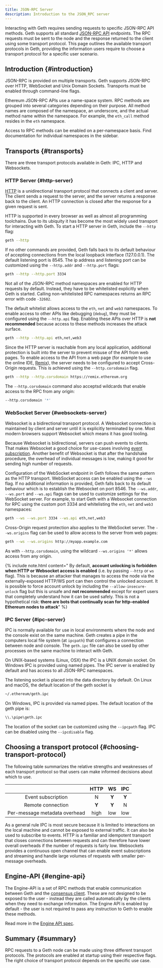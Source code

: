 ```yaml
---
title: JSON-RPC Server
description: Introduction to the JSON_RPC server
---
```


Interacting with Geth requires sending requests to specific JSON-RPC API methods. Geth supports all standard [JSON-RPC API](https://github.com/ethereum/execution-apis) endpoints.
The RPC requests must be sent to the node and the response returned to the client using some transport protocol. This page outlines the available transport protocols in Geth, providing the information users require to choose a transport protocol for a specific user scenario.

## Introduction {#introduction}

JSON-RPC is provided on multiple transports. Geth supports JSON-RPC over HTTP, WebSocket and Unix Domain Sockets. Transports must be enabled through
command-line flags.

Ethereum JSON-RPC APIs use a name-space system. RPC methods are grouped into several categories depending on their purpose. All method names are composed of
the namespace, an underscore, and the actual method name within the namespace. For example, the `eth_call` method resides in the `eth` namespace.

Access to RPC methods can be enabled on a per-namespace basis. Find documentation for individual namespaces in the sidebar.

## Transports {#transports}

There are three transport protocols available in Geth: IPC, HTTP and Websockets.

### HTTP Server {#http-server}

[HTTP](https://developer.mozilla.org/en-US/docs/Web/HTTP) is a unidirectional transport protocol that connects a client and server. The client sends a request to the server, and the server returns a response back to the client. An HTTP connection is closed after the response for a given request is sent.

HTTP is supported in every browser as well as almost all programming toolchains. Due to its ubiquity it has become the most widely used transport for interacting with Geth. To start a HTTP server in Geth, include the `--http` flag:

```sh
geth --http
```

If no other commands are provided, Geth falls back to its default behaviour of accepting connections from the local loopback interface (127.0.0.1). The default listening port is 8545. The ip address and listening port can be customized using the `--http.addr` and `--http.port` flags:

```sh
geth --http --http.port 3334
```

Not all of the JSON-RPC method namespaces are enabled for HTTP requests by default. Instead, they have to be whitelisted explicitly when Geth is started. Calling non-whitelisted RPC namespaces returns an RPC error with code `-32602`.

The default whitelist allows access to the `eth`, `net` and `web3` namespaces. To enable access to other APIs like debugging (`debug`), they must be configured using the `--http.api` flag. Enabling these APIs over HTTP is **not recommended** because access to these methods increases the attack surface.

```sh
geth --http --http.api eth,net,web3
```

Since the HTTP server is reachable from any local application, additional protection is built into the server to prevent misuse of the API from web pages. To enable access to the API from a web page (for example to use the online IDE, [Remix](https://remix.ethereum.org)), the server needs to be configured to accept Cross-Origin requests. This is achieved using the `--http.corsdomain` flag.

```sh
geth --http --http.corsdomain https://remix.ethereum.org
```

The `--http.corsdomain` command also acceptsd wildcards that enable access to the RPC from any origin:

```sh
--http.corsdomain '*'
```

### WebSocket Server {#websockets-server}

Websocket is a bidirectional transport protocol. A Websocket connection is maintained by client and server until it is explicitly terminated by one. Most modern browsers support Websocket which means it has good tooling.

Because Websocket is bidirectional, servers can push events to clients. That makes Websocket a good choice for use-cases involving [event subscription](/docs/rpc/pubsub). Another benefit of Websocket is that after the handshake procedure, the overhead of individual messages is low,
making it good for sending high number of requests.

Configuration of the WebSocket endpoint in Geth follows the same pattern as the HTTP transport. WebSocket access can be enabled using the `--ws` flag. If no additional information is provided, Geth falls back to its default behaviour which is to establish the Websocket on port 8546. The `--ws.addr`, `--ws.port` and `--ws.api` flags can be used to customize settings for the WebSocket server. For example, to start Geth with a Websocket connection for RPC using
the custom port 3334 and whitelisting the `eth`, `net` and `web3` namespaces:

```sh
geth --ws --ws.port 3334 --ws.api eth,net,web3
```

Cross-Origin request protection also applies to the WebSocket server. The `--ws.origins` flag can be used to allow access to the server from web pages:

```sh
geth --ws --ws.origins http://myapp.example.com
```

As with `--http.corsdomain`, using the wildcard `--ws.origins '*'` allows access from any origin.

{% include note.html content=" By default, **account unlocking is forbidden when HTTP or Websocket access is enabled** (i.e. by passing `--http` or `ws` flag). This is because an attacker that manages to access the node via the externally-exposed HTTP/WS port can then control the unlocked account. It is possible to force account unlock by including the `--allow-insecure-unlock` flag but this is unsafe and **not recommended** except for expert users that completely understand how it can be used safely. This is not a hypothetical risk: **there are bots that continually scan for http-enabled Ethereum nodes to attack**" %}

### IPC Server {#ipc-server}

IPC is normally available for use in local environments where the node and the console exist on the same machine. Geth creates a pipe in the computers local file system (at `ipcpath`) that configures a connection between node and console. The `geth.ipc` file can also be used by other processes on the same machine to interact with Geth.

On UNIX-based systems (Linux, OSX) the IPC is a UNIX domain socket. On Windows IPC is provided using named pipes. The IPC server is enabled by default and has access to all JSON-RPC namespaces.

The listening socket is placed into the data directory by default. On Linux and macOS, the default location of the geth socket is

```sh
~/.ethereum/geth.ipc
```

On Windows, IPC is provided via named pipes. The default location of the geth pipe is:

```sh
\\.\pipe\geth.ipc
```

The location of the socket can be customized using the `--ipcpath` flag. IPC can be disabled
using the `--ipcdisable` flag.

## Choosing a transport protocol {#choosing-transport-protocol}

The following table summarizes the relative strengths and weaknesses of each transport protocol so that users can make informed decisions about which to use.

|                               | HTTP  |  WS   |  IPC  |
| :---------------------------: | :---: | :---: | :---: |
|      Event subscription       |   N   | **Y** | **Y** |
|       Remote connection       | **Y** | **Y** |   N   |
| Per-message metadata overhead | high  |  low  |  low  |

As a general rule IPC is most secure because it is limited to interactions on the local machine and cannot be exposed to external traffic. It can also be used
to subscribe to events. HTTP is a familiar and idempotent transport that closes connections between requests and can therefore have lower overall overheads if the number of requests is fairly low. Websockets provides a continuous open channel that can enable event subscriptions and streaming and handle large volumes of requests with smaller per-message overheads.

## Engine-API {#engine-api}

The Engine-API is a set of RPC methods that enable communication between Geth and the [consensus client](/docs/getting_started/consensus-clients). These are not designed to be exposed to the user - instead they are called automatically by the clients when they need to exchange information. The Engine API is enabled by default - the user is not required to pass any instruction to Geth to enable these methods.

Read more in the [Engine API spec](https://github.com/ethereum/execution-apis/blob/main/src/engine/specification.md).

## Summary {#summary}

RPC requests to a Geth node can be made using three different transport protocols. The protocols are enabled at startup using their respective flags. The right choice of transport protocol depends on the specific use case.
